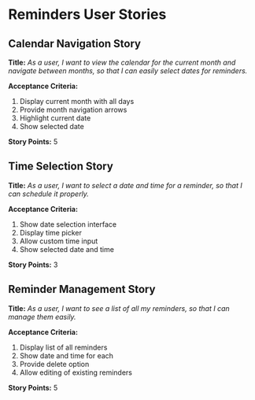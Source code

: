 # Reminders User Stories

## Calendar Navigation Story
**Title:**
_As a user, I want to view the calendar for the current month and navigate between months, so that I can easily select dates for reminders._

**Acceptance Criteria:**
1. Display current month with all days
2. Provide month navigation arrows
3. Highlight current date
4. Show selected date

**Story Points:** 5

## Time Selection Story
**Title:**
_As a user, I want to select a date and time for a reminder, so that I can schedule it properly._

**Acceptance Criteria:**
1. Show date selection interface
2. Display time picker
3. Allow custom time input
4. Show selected date and time

**Story Points:** 3

## Reminder Management Story
**Title:**
_As a user, I want to see a list of all my reminders, so that I can manage them easily._

**Acceptance Criteria:**
1. Display list of all reminders
2. Show date and time for each
3. Provide delete option
4. Allow editing of existing reminders

**Story Points:** 5 